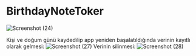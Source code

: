 # BirthdayNoteToker
![Screenshot (24)](https://user-images.githubusercontent.com/45233307/169514569-acf4e49c-50fe-4aac-9a94-7a94165aac8b.png)

Kişi ve doğum günü kaydedilip app yeniden başalatıldığında verinin kayıtlı olarak gelmesi:
![Screenshot (27)](https://user-images.githubusercontent.com/45233307/169514776-26cfebb1-cd93-4e4b-85ea-59839dcebaf2.png)
Verinin silinmesi:
![Screenshot (28)](https://user-images.githubusercontent.com/45233307/169514925-f2e7f0f1-cb6b-4d48-a0c2-f55085f724f5.png)

